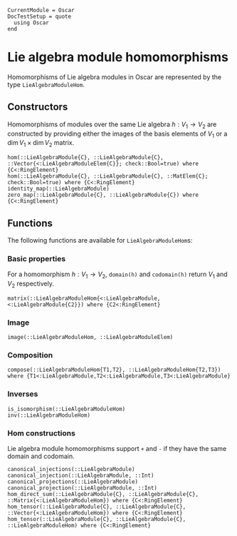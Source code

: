 ```@meta
CurrentModule = Oscar
DocTestSetup = quote
  using Oscar
end
```

# Lie algebra module homomorphisms

Homomorphisms of Lie algebra modules in Oscar are represented by the type
`LieAlgebraModuleHom`.

## Constructors

Homomorphisms of modules over the same Lie algebra
$h: V_1 \to V_2$ are constructed by providing either the images of the basis elements of $V_1$
or a $\dim V_1 \times \dim V_2$ matrix.

```@docs
hom(::LieAlgebraModule{C}, ::LieAlgebraModule{C}, ::Vector{<:LieAlgebraModuleElem{C}}; check::Bool=true) where {C<:RingElement}
hom(::LieAlgebraModule{C}, ::LieAlgebraModule{C}, ::MatElem{C}; check::Bool=true) where {C<:RingElement}
identity_map(::LieAlgebraModule)
zero_map(::LieAlgebraModule{C}, ::LieAlgebraModule{C}) where {C<:RingElement}
```

## Functions

The following functions are available for `LieAlgebraModuleHom`s:

### Basic properties
For a homomorphism $h: V_1 \to V_2$, `domain(h)` and `codomain(h)` return $V_1$ and $V_2$ respectively.

```@docs
matrix(::LieAlgebraModuleHom{<:LieAlgebraModule,<:LieAlgebraModule{C2}}) where {C2<:RingElement}
```

### Image
```@docs
image(::LieAlgebraModuleHom, ::LieAlgebraModuleElem)
```

### Composition
```@docs
compose(::LieAlgebraModuleHom{T1,T2}, ::LieAlgebraModuleHom{T2,T3}) where {T1<:LieAlgebraModule,T2<:LieAlgebraModule,T3<:LieAlgebraModule}
```

### Inverses
```@docs
is_isomorphism(::LieAlgebraModuleHom)
inv(::LieAlgebraModuleHom)
```

### Hom constructions
Lie algebra module homomorphisms support `+` and `-` if they have the same domain and codomain.

```@docs
canonical_injections(::LieAlgebraModule)
canonical_injection(::LieAlgebraModule, ::Int)
canonical_projections(::LieAlgebraModule)
canonical_projection(::LieAlgebraModule, ::Int)
hom_direct_sum(::LieAlgebraModule{C}, ::LieAlgebraModule{C}, ::Matrix{<:LieAlgebraModuleHom}) where {C<:RingElement}
hom_tensor(::LieAlgebraModule{C}, ::LieAlgebraModule{C}, ::Vector{<:LieAlgebraModuleHom}) where {C<:RingElement}
hom_tensor(::LieAlgebraModule{C}, ::LieAlgebraModule{C}, ::LieAlgebraModuleHom) where {C<:RingElement}
```
